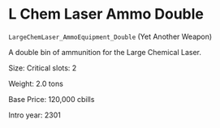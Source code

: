 # L Chem Laser Ammo Double

`LargeChemLaser_AmmoEquipment_Double` (Yet Another Weapon)

A double bin of ammunition for the Large Chemical Laser.

Size: Critical slots: 2

Weight: 2.0 tons

Base Price: 120,000 cbills

Intro year: 2301

